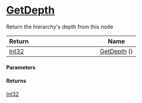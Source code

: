 # [GetDepth](./HierarchyElement--GetDepth.md)

Return the hierarchy's depth from this node

| Return&nbsp; &nbsp; &nbsp; &nbsp; &nbsp; &nbsp; &nbsp; &nbsp; &nbsp; &nbsp; &nbsp; &nbsp; &nbsp; &nbsp; &nbsp; &nbsp; &nbsp; &nbsp; &nbsp; &nbsp; &nbsp; | Name | 
| --- | --- | 
| [Int32](https://docs.microsoft.com/en-us/dotnet/api/System.Int32) | [GetDepth](./HierarchyElement--GetDepth.md) () | 


#### Parameters

#### Returns
[Int32](https://docs.microsoft.com/en-us/dotnet/api/System.Int32)<br>
